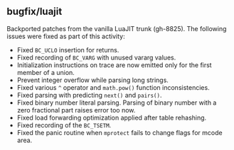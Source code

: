 ## bugfix/luajit

Backported patches from the vanilla LuaJIT trunk (gh-8825). The following issues
were fixed as part of this activity:

* Fixed `BC_UCLO` insertion for returns.
* Fixed recording of `BC_VARG` with unused vararg values.
* Initialization instructions on trace are now emitted only for the first
  member of a union.
* Prevent integer overflow while parsing long strings.
* Fixed various `^` operator and `math.pow()` function inconsistencies.
* Fixed parsing with predicting `next()` and `pairs()`.
* Fixed binary number literal parsing. Parsing of binary number with a zero
  fractional part raises error too now.
* Fixed load forwarding optimization applied after table rehashing.
* Fixed recording of the `BC_TSETM`.
* Fixed the panic routine when `mprotect` fails to change flags for mcode area.
